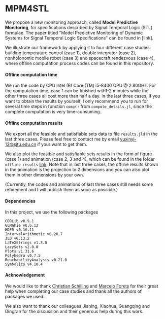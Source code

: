 # MPM4STL

We propose a new monitoring approach, called **Model Predictive Monitoring**, for specifications described by Signal Temporal Logic (STL) formulae. The paper titled "Model Predictive Monitoring of Dynamic Systems for Signal Temporal Logic Specifications" can be found in [link].

We illustrate our framework by applying it to four different case studies: building temperature control (case 1), double integrator (case 2), nonholonomic mobile robot (case 3) and spacecraft rendezvous (case 4), where offline computation process codes can be found in this repository. 

#### Offline computation time

We run the code by CPU Intel (R) Core (TM) i5-8400 CPU @ 2.80GHz. For the computation time, case 1 can be finished with1-2 minutes while the other three cases all cost more than half a day. In the last three cases, if you want to obtain the results by yourself, I only recommend you to run for several time steps in function `comp()` from `compute_details.jl`, since the complete computation is very time-consuming. 

#### Offline computation results

We export all the feasible and satisfiable sets data to file `results.jld` in the last three cases. Please feel free to contact me by email yuxinyi-12@sjtu.edu.cn if your want to get them.

We also plot the feasible and satisfiable sets results in the form of figure (case 1) and animation (case 2, 3 and 4), which can be found in the folder `offline results` [link](https://github.com/Xinyi-Yu/MPM4STL/tree/main/offline%20results). Note that in last three cases, the offline results shown in the animation is the projection to 2 dimensions and you can also plot them in other dimensions by your own. 

(Currently, the codes and animations of last three cases still needs some refinement and I will publish them as soon as possible.)

#### Dependencies

In this project, we use the following packages

```
CDDLib v0.9.1
GLMakie v0.6.13
HDF5 v0.16.11
IntervalArithmetic v0.20.7
JLD v0.13.2
LaTeXStrings v1.3.0       
LazySets v2.0.0
Plots v1.31.6
Polyhedra v0.7.5
ReachabilityAnalysis v0.21.0
Symbolics v4.10.4
```

#### Acknowledgement

We would like to thank [Christian Schilling](https://github.com/schillic) and [Marcelo Forets](https://github.com/mforets) for their great help when completing our case studies and thank all the authors of packages we used. 

We also want to thank our colleagues Jianing, Xiaohua, Guangqing and Dingran for the discussion and their generous help during this work.

